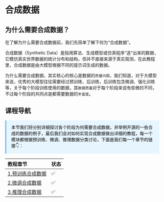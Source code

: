 # 合成数据

## 为什么需要合成数据？

在了解为什么需要合成数据前，我们先简单了解下何为“合成数据”。

合成数据（Synthetic Data）是指用算法、生成模型或仿真程序“造”出来的数据，它模仿真实世界数据的统计分布和结构，但并不直接来源于真实观测，在此教程里，合成数据是由大模型根据不同的提示词生成的数据。

为什么需要合成数据，其实核心的核心是数据的`质量问题`，我们知道，对于大模型来说，优秀的大模型往往需要经过预训练、后训练，后训练包含微调、强化训练等，关于每个阶段训练使用的数据，其`数据质量`对于每个阶段来说有些微的不同，不过每个阶段的共同点是都需要数据的`丰富度`。

## 课程导航

<div style="background:#e7f5ff;color:#000;padding:12px 16px;border-left:4px solid #74c0fc;">
本节我们将分别详细探讨各个阶段为何需要合成数据，并举例开源的一些合成的数据的例子，最后我们会对如何实现合成数据做出详细的教程，每一个模块都根据预训练、微调、推理数据分类讨论，下面是我们每一个章节的链接👇：
</div>

| 教程章节   | 状态 |  
|:--------|:------|
| [1.预训练合成数据](./1.pretrain_data.md)   |  ✅  |
| [2.微调合成数据](./2.instruct_data.md)   | ✅  |
| [3.推理合成数据](./3.reasoning_data.md)   | ✅   |
